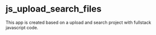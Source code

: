 # js_upload_search_files
This app is created based on a upload and search project with fullstack javascript code.
